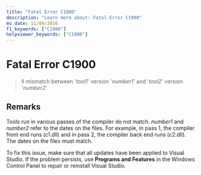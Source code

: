 ```yaml
---
title: "Fatal Error C1900"
description: "Learn more about: Fatal Error C1900"
ms.date: 11/04/2016
f1_keywords: ["C1900"]
helpviewer_keywords: ["C1900"]
---
```

# Fatal Error C1900

> Il mismatch between '*tool1*' version '*number1*' and '*tool2*' version '*number2*'

## Remarks

Tools run in various passes of the compiler do not match. *number1* and *number2* refer to the dates on the files. For example, in pass 1, the compiler front end runs (c1.dll) and in pass 2, the compiler back end runs (c2.dll). The dates on the files must match.

To fix this issue, make sure that all updates have been applied to Visual Studio. If the problem persists, use **Programs and Features** in the Windows Control Panel to repair or reinstall Visual Studio.
